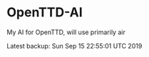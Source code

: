 # OpenTTD-AI
My AI for OpenTTD, will use primarily air

Latest backup: Sun Sep 15 22:55:01 UTC 2019
